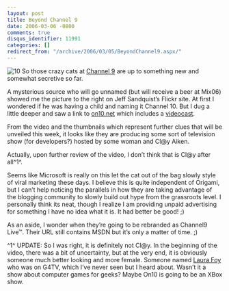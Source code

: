 ```yaml
---
layout: post
title: Beyond Channel 9
date: 2006-03-06 -0800
comments: true
disqus_identifier: 11991
categories: []
redirect_from: "/archive/2006/03/05/BeyondChannel9.aspx/"
---
```


![10](http://haacked.com/images/On10.jpg) So those crazy cats at
[Channel 9](http://channel9.msdn.com/ "Channel 9") are up to something
new and somewhat secretive so far.

A mysterious source who will go unnamed (but will receive a beer at
Mix06) showed me the picture to the right on Jeff Sandquist’s Flickr
site. At first I wondered if he was having a child and naming it Channel
10. But I dug a little deeper and saw a link to
[on10.net](http://on10.net/ "On 10") which includes a
[videocast](http://on10.net/TheShow/feed/daily/wmv/default.aspx "Videocast").

From the video and the thumbnails which represent further clues that
will be unveiled this week, it looks like they are producing some sort
of television show (for developers?) hosted by some woman and Cl@y
Aìken.

Actually, upon further review of the video, I don’t think that is Cl@y
after all^1^.

Seems like Microsoft is really on this let the cat out of the bag slowly
style of viral marketing these days. I believe this is quite independent
of Origami, but I can’t help noticing the parallels in how they are
taking advantage of the blogging community to slowly build out hype from
the grassroots level. I personally think its neat, though I realize I am
providing unpaid advertising for something I have no idea what it is. It
had better be good! ;)

As an aside, I wonder when they’re going to be rebranded as Channel9
Live™. Their URL still contains MSDN but it’s only a matter of time. ;)

^1^ UPDATE: So I was right, it is definitely not Cl@y. In the beginning
of the video, there was a bit of uncertainty, but at the very end, it is
obviously someone much better looking and more female. Someone named
[Laura Foy](http://laurafoy.typepad.com/laura_foy/ "Laura Foy") who was
on G4TV, which I’ve never seen but I heard about. Wasn’t it a show about
computer games for geeks? Maybe On10 is going to be an XBox show.

